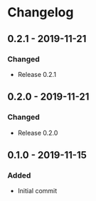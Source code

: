 # Changelog

## 0.2.1 - 2019-11-21
### Changed
- Release 0.2.1

## 0.2.0 - 2019-11-21
### Changed
- Release 0.2.0

## 0.1.0 - 2019-11-15
### Added
- Initial commit